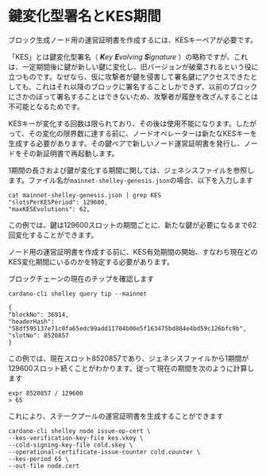 # 鍵変化型署名とKES期間

ブロック生成ノード用の運営証明書を作成するには、KESキーペアが必要です。

「KES」とは鍵変化型署名（ _**K**ey **E**volving **S**ignature_ ）の略称ですが、これは、一定期間後に鍵が新しい鍵に変化し、旧バージョンが破棄されるという役に立つものです。なぜなら、仮に攻撃者が鍵を侵害して署名鍵にアクセスできたとしても、これはそれ以降のブロックに署名することしかできず、以前のブロックにさかのぼって署名することはできないため、攻撃者が履歴を改ざんすることは不可能となるためです。

KESキーが変化する回数は限られており、その後は使用不能になります。したがって、その変化の限界数に達する前に、ノードオペレーターは新たなKESキーを生成する必要があります。その鍵ペアで新しいノード運営証明書を発行し、ノードをその新証明書で再起動します。

1期間の長さおよび鍵が変化する期間に関しては、ジェネシスファイルを参照します。ファイル名が`mainnet-shelley-genesis.json`の場合、以下を入力します

    cat mainnet-shelley-genesis.json | grep KES
    "slotsPerKESPeriod": 129600,
    "maxKESEvolutions": 62,


この例では、鍵は129600スロットの期間ごとに、新たな鍵が必要になるまで62回変化することができます。

ノード用の運営証明書を作成する前に、KES有効期間の開始、すなわち現在どのKES変化期間にいるのかを特定する必要があります。

ブロックチェーンの現在のチップを確認します

    cardano-cli shelley query tip --mainnet

    {
    "blockNo": 36914,
    "headerHash": "58df595137e71c0fa65edc99add11704b00e5f163475bd804e4bd59c126bfc9b",
    "slotNo": 8520857
    }

この例では、現在スロット8520857であり、ジェネシスファイルから1期間が129600スロット続くことがわかります。従って現在の期間を次のように計算します

    expr 8520857 / 129600
    > 65

これにより、ステークプールの運営証明書を生成することができます

    cardano-cli shelley node issue-op-cert \
    --kes-verification-key-file kes.vkey \
    --cold-signing-key-file cold.skey \
    --operational-certificate-issue-counter cold.counter \
    --kes-period 65 \
    --out-file node.cert

